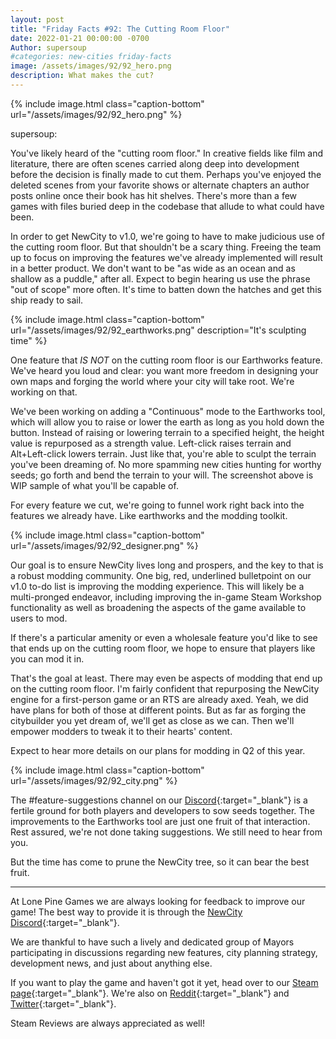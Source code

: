 ```yaml
---
layout: post
title: "Friday Facts #92: The Cutting Room Floor"
date: 2022-01-21 00:00:00 -0700
Author: supersoup
#categories: new-cities friday-facts
image: /assets/images/92/92_hero.png
description: What makes the cut?
---
```


{% include image.html class="caption-bottom" url="/assets/images/92/92_hero.png" %}

supersoup:

You've likely heard of the "cutting room floor." In creative fields like film and literature, there are often scenes carried along deep into development before the decision is finally made to cut them. Perhaps you've enjoyed the deleted scenes from your favorite shows or alternate chapters an author posts online once their book has hit shelves. There's more than a few games with files buried deep in the codebase that allude to what could have been. 

In order to get NewCity to v1.0, we're going to have to make judicious use of the cutting room floor. But that shouldn't be a scary thing. Freeing the team up to focus on improving the features we've already implemented will result in a better product. We don't want to be "as wide as an ocean and as shallow as a puddle," after all. Expect to begin hearing us use the phrase "out of scope" more often. It's time to batten down the hatches and get this ship ready to sail.

{% include image.html class="caption-bottom" url="/assets/images/92/92_earthworks.png" description="It's sculpting time" %}

One feature that *IS NOT* on the cutting room floor is our Earthworks feature. We've heard you loud and clear: you want more freedom in designing your own maps and forging the world where your city will take root. We're working on that. 

We've been working on adding a "Continuous" mode to the Earthworks tool, which will allow you to raise or lower the earth as long as you hold down the button. Instead of raising or lowering terrain to a specified height, the height value is repurposed as a strength value. Left-click raises terrain and Alt+Left-click lowers terrain. Just like that, you're able to sculpt the terrain you've been dreaming of. No more spamming new cities hunting for worthy seeds; go forth and bend the terrain to your will. The screenshot above is WIP sample of what you'll be capable of.

For every feature we cut, we're going to funnel work right back into the features we already have. Like earthworks and the modding toolkit.

{% include image.html class="caption-bottom" url="/assets/images/92/92_designer.png" %}

Our goal is to ensure NewCity lives long and prospers, and the key to that is a robust modding community. One big, red, underlined bulletpoint on our v1.0 to-do list is improving the modding experience. This will likely be a multi-pronged endeavor, including improving the in-game Steam Workshop functionality as well as broadening the aspects of the game available to users to mod. 

If there's a particular amenity or even a wholesale feature you'd like to see that ends up on the cutting room floor, we hope to ensure that players like you can mod it in. 

That's the goal at least. There may even be aspects of modding that end up on the cutting room floor. I'm fairly confident that repurposing the NewCity engine for a first-person game or an RTS are already axed. Yeah, we did have plans for both of those at different points. But as far as forging the citybuilder you yet dream of, we'll get as close as we can. Then we'll empower modders to tweak it to their hearts' content.

Expect to hear more details on our plans for modding in Q2 of this year.

{% include image.html class="caption-bottom" url="/assets/images/92/92_city.png" %}

The #feature-suggestions channel on our [Discord]{:target="_blank"} is a fertile ground for both players and developers to sow seeds together. The improvements to the Earthworks tool are just one fruit of that interaction. Rest assured, we're not done taking suggestions. We still need to hear from you. 

But the time has come to prune the NewCity tree, so it can bear the best fruit. 

---

At Lone Pine Games we are always looking for feedback to improve our game! The best way to provide it is through the [NewCity Discord]{:target="_blank"}.

We are thankful to have such a lively and dedicated group of Mayors participating in discussions regarding new features, city planning strategy, development news, and just about anything else.

If you want to play the game and haven't got it yet, head over to our [Steam page]{:target="_blank"}. We're also on [Reddit]{:target="_blank"} and [Twitter]{:target="_blank"}. 

Steam Reviews are always appreciated as well!

[Discord]: http://discord.gg/cz6t4J5
[NewCity Discord]:  http://discord.gg/cz6t4J5
[Steam page]: https://store.steampowered.com/app/1067860/NewCity/
[Reddit]: https://www.reddit.com/r/NewCity
[Twitter]: https://twitter.com/lone_pine_games


